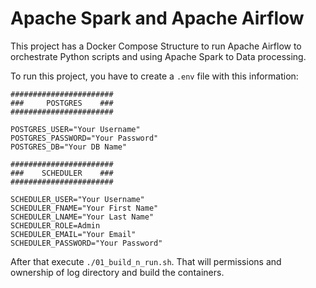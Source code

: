# Apache Spark and Apache Airflow

This project has a Docker Compose Structure to run Apache Airflow to orchestrate Python scripts and using Apache Spark to Data processing.

To run this project, you have to create a `.env` file with this information:

```
#######################
###     POSTGRES    ###
#######################

POSTGRES_USER="Your Username"
POSTGRES_PASSWORD="Your Password"
POSTGRES_DB="Your DB Name"

#######################
###    SCHEDULER    ###
#######################

SCHEDULER_USER="Your Username"
SCHEDULER_FNAME="Your First Name"
SCHEDULER_LNAME="Your Last Name"
SCHEDULER_ROLE=Admin
SCHEDULER_EMAIL="Your Email"
SCHEDULER_PASSWORD="Your Password"
```

After that execute `./01_build_n_run.sh`. That will permissions and ownership of log directory and build the containers.
